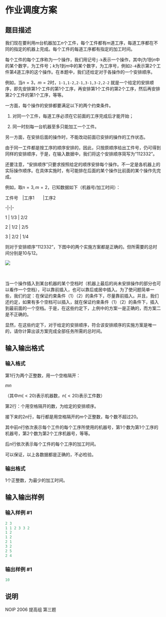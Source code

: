 # 作业调度方案

## 题目描述

我们现在要利用$m$台机器加工$n$个工件，每个工件都有$m$道工序，每道工序都在不同的指定的机器上完成。每个工件的每道工序都有指定的加工时间。

每个工件的每个工序称为一个操作，我们用记号`j-k`表示一个操作，其中$j$为$1$到$n$中的某个数字，为工件号；$k$为$1$到$m$中的某个数字，为工序号，例如`2-4`表示第$2$个工件第$4$道工序的这个操作。在本题中，我们还给定对于各操作的一个安排顺序。

例如，当$n=3$，$m=2$时，`1-1,1-2,2-1,3-1,3-2,2-2` 就是一个给定的安排顺序，即先安排第$1$个工件的第$1$个工序，再安排第$1$个工件的第$2$个工序，然后再安排第$2$个工件的第$1$个工序，等等。

一方面，每个操作的安排都要满足以下的两个约束条件。

1. 对同一个工件，每道工序必须在它前面的工序完成后才能开始；

2. 同一时刻每一台机器至多只能加工一个工件。

另一方面，在安排后面的操作时，不能改动前面已安排的操作的工作状态。

由于同一工件都是按工序的顺序安排的，因此，只按原顺序给出工件号，仍可得到同样的安排顺序，于是，在输入数据中，我们将这个安排顺序简写为“$1 1 2 3 3 2$”。

还要注意，“安排顺序”只要求按照给定的顺序安排每个操作。不一定是各机器上的实际操作顺序。在具体实施时，有可能排在后面的某个操作比前面的某个操作先完成。

例如，取$n=3,m=2$，已知数据如下（机器号/加工时间）：

工件号　|工序$1$　　|工序$2$

-|-|-

$1$ | $1/3$ | $2/2$

$2$ | $1/2$ | $2/5$

$3$ | $2/2$ | $1/4$

则对于安排顺序“$1 1 2 3 3 2$”，下图中的两个实施方案都是正确的。但所需要的总时间分别是$10$与$12$。

![](http://pic002.cnblogs.com/images/2010/133181/2010102423271740.jpg)

　

当一个操作插入到某台机器的某个空档时（机器上最后的尚未安排操作的部分也可以看作一个空档），可以靠前插入，也可以靠后或居中插入。为了使问题简单一些，我们约定：在保证约束条件（$1$）（$2$）的条件下，尽量靠前插入。并且，我们还约定，如果有多个空档可以插入，就在保证约束条件（$1$）（$2$）的条件下，插入到最前面的一个空档。于是，在这些约定下，上例中的方案一是正确的，而方案二是不正确的。

显然，在这些约定下，对于给定的安排顺序，符合该安排顺序的实施方案是唯一的，请你计算出该方案完成全部任务所需的总时间。

## 输入输出格式

### 输入格式

第$1$行为两个正整数，用一个空格隔开：

$m n$

（其中$m(<20)$表示机器数，$n(<20)$表示工件数）

第$2$行：个用空格隔开的数，为给定的安排顺序。

接下来的$2n$行，每行都是用空格隔开的$m$个正整数，每个数不超过$20$。

其中前$n$行依次表示每个工件的每个工序所使用的机器号，第$1$个数为第$1$个工序的机器号，第$2$个数为第$2$个工序机器号，等等。

后$n$行依次表示每个工件的每个工序的加工时间。

可以保证，以上各数据都是正确的，不必检验。

### 输出格式

$1$个正整数，为最少的加工时间。

## 输入输出样例

### 输入样例 #1

```cpp
2 3
1 1 2 3 3 2
1 2 
1 2 
2 1
3 2 
2 5 
2 4

```
### 输出样例 #1

```cpp
10
```


## 说明

NOIP 2006 提高组 第三题


